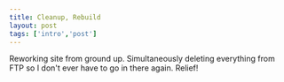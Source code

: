 ```yaml
---
title: Cleanup, Rebuild 
layout: post
tags: ['intro','post']
---
```


Reworking site from ground up. Simultaneously deleting everything from FTP so I don't ever have to go in there again. Relief!
